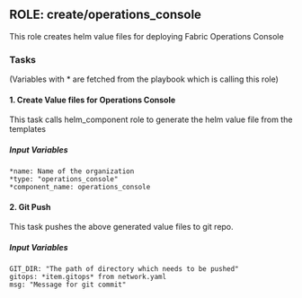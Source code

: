 [//]: # (##############################################################################################)
[//]: # (Copyright Accenture. All Rights Reserved.)
[//]: # (SPDX-License-Identifier: Apache-2.0)
[//]: # (##############################################################################################)

## ROLE: create/operations_console
 This role creates helm value files for deploying Fabric Operations Console

### Tasks
(Variables with * are fetched from the playbook which is calling this role)
#### 1. Create Value files for Operations Console
This task calls helm_component role to generate the helm value file from the templates
##### Input Variables
    *name: Name of the organization
    *type: "operations_console"
    *component_name: operations_console

#### 2. Git Push
This task pushes the above generated value files to git repo.
##### Input Variables
    GIT_DIR: "The path of directory which needs to be pushed"
    gitops: *item.gitops* from network.yaml
    msg: "Message for git commit"
